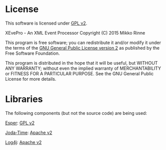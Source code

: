 # License

This software is licensed under [GPL v2](http://opensource.org/licenses/gpl-2.0.php).

XEvePro - An XML Event Processor
Copyright (C) 2015 Mikko Rinne

This program is free software; you can redistribute it and/or modify it under the terms of the [GNU General Public License version 2](http://opensource.org/licenses/gpl-2.0.php) as published by the Free Software Foundation.

This program is distributed in the hope that it will be useful, but WITHOUT ANY WARRANTY; without even the implied warranty of MERCHANTABILITY or FITNESS FOR A PARTICULAR PURPOSE. See the GNU General Public License for more details.

# Libraries

The following components (but not the source code) are being used:

[Esper](http://www.espertech.com/): [GPL v2](http://opensource.org/licenses/gpl-2.0.php)

[Joda-Time](http://www.joda.org/joda-time/): [Apache v2](http://www.apache.org/licenses/LICENSE-2.0)

[Log4j](http://logging.apache.org/log4j/2.x/): [Apache v2](https://logging.apache.org/log4j/1.2/license.html)

